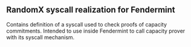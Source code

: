 ## RandomX syscall realization for Fendermint

Contains definition of a syscall used to check proofs of capacity commitments. Intended to use inside Fendermint to call capacity prover with its syscall mechanism.
